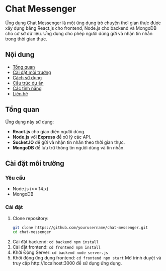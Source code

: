 # Chat Messenger

Ứng dụng Chat Messenger là một ứng dụng trò chuyện thời gian thực được xây dựng bằng React.js cho frontend, Node.js cho backend và MongoDB cho cơ sở dữ liệu. Ứng dụng cho phép người dùng gửi và nhận tin nhắn trong thời gian thực.

## Nội dung

- [Tổng quan](#tổng-quan)
- [Cài đặt môi trường](#cài-đặt-môi-trường)
- [Cách sử dụng](#cách-sử-dụng)
- [Cấu trúc dự án](#cấu-trúc-dự-án)
- [Các tính năng](#các-tính-năng)
- [Liên hệ](#liên-hệ)

## Tổng quan

Ứng dụng này sử dụng:
- **React.js** cho giao diện người dùng.
- **Node.js** với **Express** để xử lý các API.
- **Socket.IO** để gửi và nhận tin nhắn theo thời gian thực.
- **MongoDB** để lưu trữ thông tin người dùng và tin nhắn.

## Cài đặt môi trường

### Yêu cầu
- Node.js (>= 14.x)
- MongoDB

### Cài đặt
1. Clone repository:
   ```bash
   git clone https://github.com/yourusername/chat-messenger.git
   cd chat-messenger
2. Cài đặt backend:
  `
   cd backend
   npm install
  `
3. Cài đặt frontend:
``
cd frontend
npm install
``
4. Khởi Động Server:
``
cd backend
node server.js
``
5. Khởi động ứng dụng frontend:
``
cd frontend
npm start
``
Mở trình duyệt và truy cập http://localhost:3000 để sử dụng ứng dụng.
